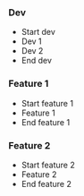 ### Dev
  - Start dev
  - Dev 1
  - Dev 2
  - End dev

### Feature 1
  - Start feature 1
  - Feature 1
  - End feature 1

### Feature 2
  - Start feature 2
  - Feature 2
  - End feature 2